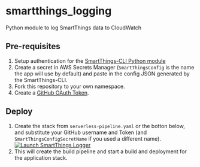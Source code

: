 # smartthings\_logging
Python module to log SmartThings data to CloudWatch

## Pre-requisites

1) Setup authentication for the [SmartThings-CLI Python module](https://github.com/rllynch/smartthings_cli)
1) Create a secret in AWS Secrets Manager (`SmartThingsConfig` is the name the app will use by default) and paste in the config JSON generated by the SmartThings-CLI.
1) Fork this repository to your own namespace.
1) Create a [GitHub OAuth Token](https://github.com/settings/tokens).

## Deploy
1) Create the stack from `serverless-pipeline.yaml` or the botton below, and substitute your GitHub username and Token (and `SmartThingsConfigSecretName` if you used a different name).
   [![Launch SmartThings Logger](https://s3.amazonaws.com/cloudformation-examples/cloudformation-launch-stack.png)](https://us-west-2.console.aws.amazon.com/cloudformation/home?region=us-west-2#/stacks/create/review?filter=active&templateURL=https://s3-us-west-2.amazonaws.com/brwyatt-public-files/CF-Stacks/SmartThingsLogging/serverless-pipeline.yaml&stackName=SmartThingsLogger-Pipeline)
1) This will create the build pipeline and start a build and deployment for the application stack.
